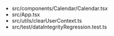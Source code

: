 - src/components/Calendar/Calendar.tsx
- src/App.tsx
- src/utils/clearUserContext.ts
- src/test/dataIntegrityRegression.test.ts
